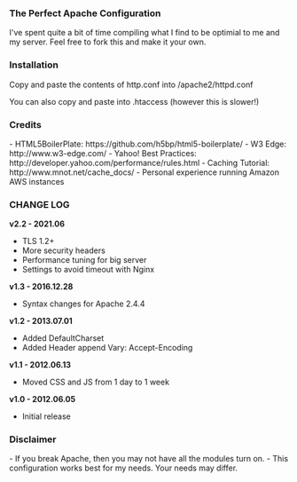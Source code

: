 <h3>The Perfect Apache Configuration</h3>
I've spent quite a bit of time compiling what I find to be optimial to me and my server.
Feel free to fork this and make it your own.

<h3>Installation</h3>
Copy and paste the contents of http.conf into /apache2/httpd.conf

You can also copy and paste into .htaccess (however this is slower!)

<h3>Credits</h3>
- HTML5BoilerPlate: https://github.com/h5bp/html5-boilerplate/
- W3 Edge: http://www.w3-edge.com/
- Yahoo! Best Practices: http://developer.yahoo.com/performance/rules.html
- Caching Tutorial: http://www.mnot.net/cache_docs/
- Personal experience running Amazon AWS instances

<h3>CHANGE LOG</h3>

<strong>v2.2 - 2021.06</strong>
- TLS 1.2+
- More security headers
- Performance tuning for big server
- Settings to avoid timeout with Nginx

<strong>v1.3 - 2016.12.28</strong>
- Syntax changes for Apache 2.4.4

<strong>v1.2 - 2013.07.01</strong>
- Added DefaultCharset
- Added Header append Vary: Accept-Encoding

<strong>v1.1 - 2012.06.13</strong>
- Moved CSS and JS from 1 day to 1 week

<strong>v1.0 - 2012.06.05</strong>
- Initial release

<h3>Disclaimer</h3>
- If you break Apache, then you may not have all the modules turn on.
- This configuration works best for my needs. Your needs may differ.

